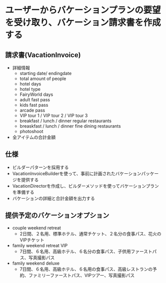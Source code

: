 # ユーザーからバケーションプランの要望を受け取り、バケーション請求書を作成する

 ## 請求書(VacationInvoice)
 * 詳細情報
    * starting date/ endingdate
    * total amount of people
    * hotel days
    * hotel type
    * FairyWorld days
    * adult fast pass
    * kids fast pass
    * arcade pass
    * VIP tour 1 / VIP tour 2 / VIP tour 3
    * breakfast / lunch / dinner regular restaurants
    * breaskfast / lunch / dinner fine dining restaurants
    * photoshoot
 * 全アイテムの合計金額
 ## 仕様
 * ビルダーパターンを採用する
 * VacationInvoiceBuilderを使って、事前に計画されたバケーションパッケージを提供する
 * VacationDirectorを作成し、ビルダーメソッドを使ってバケーションプランを準備する
 * バケーションの詳細と合計金額を出力する
 ## 提供予定のバケーションオプション
 * couple weekend retreat
    * 2日間、２名用、標準ホテル、通常チケット、２名分の食事パス、花火のVIPチケット
 * family weekend retreat VIP
    * 7日間、６名用、高級ホテル、６名分の食事パス、子供用ファーストパス、写真撮影パス
 * family weekend deluxe
    * 7日間、６名用、高級ホテル、６名用の食事パス、高級レストランの予約、ファミリーファーストパス、VIPツアー、写真撮影パス
